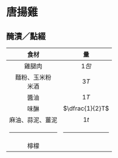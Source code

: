 <style>
.markdown-section h1 {
    background-image: url(https://images.unsplash.com/photo-1682050152420-637c16c40a7c);
}

.markdown-section h1::after {
    content: "Xavier Chng";
}
</style>

# 唐揚雞

## 醃漬／點綴

|          食材          |       量        |
| :--------------------: | :-------------: |
|         雞腿肉         |      $1包$      |
| 麵粉、玉米粉<br />米酒 |      $3T$       |
|          醬油          |      $1T$       |
|          味醂          | $\dfrac{1}{2}T$ |
|    麻油、蒜泥、薑泥    |      $1t$       |
|         <hr />         |     <hr />      |
|          檸檬          |                 |
